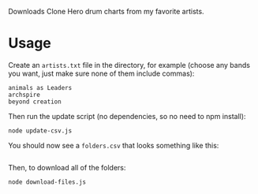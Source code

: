 Downloads Clone Hero drum charts from my favorite artists.

# Usage

Create an `artists.txt` file in the directory, for example (choose any bands you want, just make sure none of them include commas):

```
animals as Leaders
archspire
beyond creation
```

Then run the update script (no dependencies, so no need to npm install):

```
node update-csv.js
```

You should now see a `folders.csv` that looks something like this:

```

```

Then, to download all of the folders:

```
node download-files.js
```
